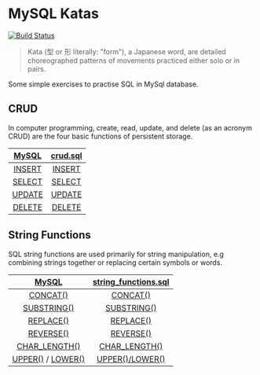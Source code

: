 # MySQL Katas

[![Build Status](https://travis-ci.com/azdanov/mysql-katas.svg?branch=master)](https://travis-ci.com/azdanov/mysql-katas)

> Kata (型 or 形 literally: "form"), a Japanese word, are detailed choreographed patterns of movements practiced either solo or in pairs.

Some simple exercises to practise SQL in MySql database.

## CRUD

In computer programming, create, read, update, and delete (as an acronym CRUD) are the four basic functions of persistent storage.

| [MySQL](https://dev.mysql.com/doc/refman/5.7/en/sql-syntax-data-manipulation.html) | [crud.sql](https://github.com/azdanov/mysql-katas/blob/master/crud.sql) |
|:---:|:---:|
| [INSERT](https://dev.mysql.com/doc/refman/5.7/en/insert.html) | [INSERT](https://github.com/azdanov/mysql-katas/blob/34b3689abac887dc86377a6f04f43f1b2623824f/crud.sql#L15)  |
| [SELECT](https://dev.mysql.com/doc/refman/5.7/en/select.html) | [SELECT](https://github.com/azdanov/mysql-katas/blob/34b3689abac887dc86377a6f04f43f1b2623824f/crud.sql#L24) |
| [UPDATE](https://dev.mysql.com/doc/refman/5.7/en/update.html) | [UPDATE](https://github.com/azdanov/mysql-katas/blob/34b3689abac887dc86377a6f04f43f1b2623824f/crud.sql#L54) |
| [DELETE](https://dev.mysql.com/doc/refman/5.7/en/delete.html) | [DELETE](https://github.com/azdanov/mysql-katas/blob/34b3689abac887dc86377a6f04f43f1b2623824f/crud.sql#L64) |

## String Functions

SQL string functions are used primarily for string manipulation, e.g combining strings together or replacing certain symbols or words.

| [MySQL](https://dev.mysql.com/doc/refman/5.7/en/string-functions.html) | [string_functions.sql](https://github.com/azdanov/mysql-katas/blob/master/string_functions.sql) |
|:---:|:---:|
| [CONCAT()](https://dev.mysql.com/doc/refman/5.7/en/string-functions.html#function_concat) | [CONCAT()](https://github.com/azdanov/mysql-katas/blob/34b3689abac887dc86377a6f04f43f1b2623824f/string_functions.sql#L40)  |
| [SUBSTRING()](https://dev.mysql.com/doc/refman/5.7/en/string-functions.html#function_substring) | [SUBSTRING()](https://github.com/azdanov/mysql-katas/blob/34b3689abac887dc86377a6f04f43f1b2623824f/string_functions.sql#L48) |
| [REPLACE()](https://dev.mysql.com/doc/refman/5.7/en/string-functions.html#function_replace) | [REPLACE()](https://github.com/azdanov/mysql-katas/blob/34b3689abac887dc86377a6f04f43f1b2623824f/string_functions.sql#L56) |
| [REVERSE()](https://dev.mysql.com/doc/refman/5.7/en/string-functions.html#function_reverse) | [REVERSE()](https://github.com/azdanov/mysql-katas/blob/34b3689abac887dc86377a6f04f43f1b2623824f/string_functions.sql#L61) |
| [CHAR_LENGTH()](https://dev.mysql.com/doc/refman/5.7/en/string-functions.html#function_char-length) | [CHAR_LENGTH()](https://dev.mysql.com/doc/refman/5.7/en/string-functions.html#function_char-length) |
| [UPPER()](https://dev.mysql.com/doc/refman/5.7/en/string-functions.html#function_upper) / [LOWER()](https://dev.mysql.com/doc/refman/5.7/en/string-functions.html#function_lower) | [UPPER()/LOWER()](https://github.com/azdanov/mysql-katas/blob/34b3689abac887dc86377a6f04f43f1b2623824f/string_functions.sql#L71) |
